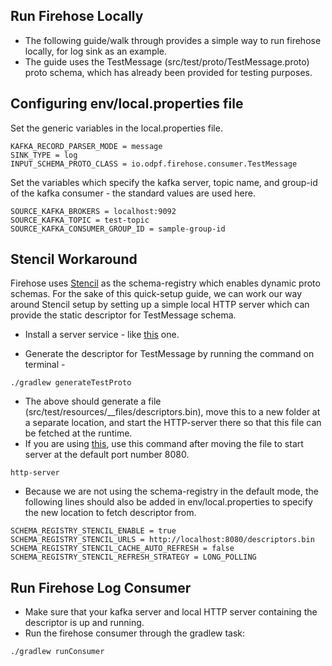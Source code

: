 ## Run Firehose Locally 

- The following guide/walk through provides a simple way to run firehose locally, for log sink as an example.
- The guide uses the TestMessage (src/test/proto/TestMessage.proto) proto schema, which has already been provided for testing purposes.

## Configuring env/local.properties file

 Set the generic variables in the local.properties file.

```text
KAFKA_RECORD_PARSER_MODE = message
SINK_TYPE = log
INPUT_SCHEMA_PROTO_CLASS = io.odpf.firehose.consumer.TestMessage
```
 Set the variables which specify the kafka server, topic name, and group-id of the kafka consumer - the standard values are used here.
```text
SOURCE_KAFKA_BROKERS = localhost:9092
SOURCE_KAFKA_TOPIC = test-topic
SOURCE_KAFKA_CONSUMER_GROUP_ID = sample-group-id
```

## Stencil Workaround
 Firehose uses [Stencil](https://github.com/odpf/stencil) as the schema-registry which enables dynamic proto schemas. For the sake of this
 quick-setup guide, we can work our way around Stencil setup by setting up a simple local HTTP server which can provide the static descriptor for TestMessage schema.


 - Install a server service - like [this](https://github.com/http-party/http-server) one.
 
 - Generate the descriptor for TestMessage by running the command on terminal -
```shell
./gradlew generateTestProto
```
- The above should generate a file (src/test/resources/__files/descriptors.bin), move this to a new folder at a separate location, and start the HTTP-server there so that this file can be fetched at the runtime. 
- If you are using [this](https://github.com/http-party/http-server), use this command after moving the file to start server at the default port number 8080.
```shell
http-server
```
- Because we are not using the schema-registry in the default mode, the following lines should also be added in env/local.properties to specify the new location to fetch descriptor from.
```text
SCHEMA_REGISTRY_STENCIL_ENABLE = true
SCHEMA_REGISTRY_STENCIL_URLS = http://localhost:8080/descriptors.bin
SCHEMA_REGISTRY_STENCIL_CACHE_AUTO_REFRESH = false
SCHEMA_REGISTRY_STENCIL_REFRESH_STRATEGY = LONG_POLLING
```

## Run Firehose Log Consumer

- Make sure that your kafka server and local HTTP server containing the descriptor is up and running.
- Run the firehose consumer through the gradlew task:
```shell
./gradlew runConsumer
```